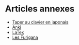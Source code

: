 # Articles annexes

* [Taper au clavier en japonais](clavier_japonais.md)
* [Anki](anki.md)
* [LaTex](Latex.md)
* [Les Furigana](furigana.md)
